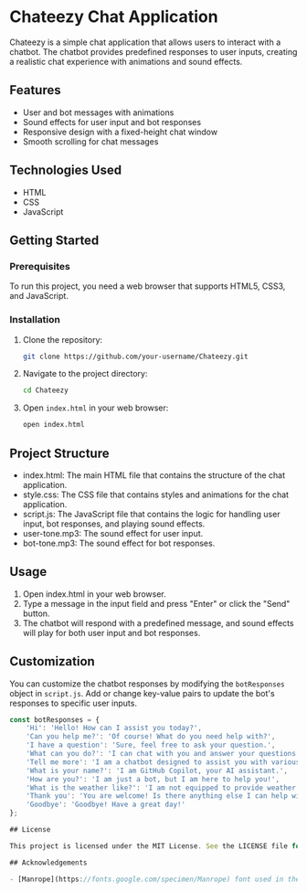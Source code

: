 # Chateezy Chat Application

Chateezy is a simple chat application that allows users to interact with a chatbot. The chatbot provides predefined responses to user inputs, creating a realistic chat experience with animations and sound effects.

## Features

- User and bot messages with animations
- Sound effects for user input and bot responses
- Responsive design with a fixed-height chat window
- Smooth scrolling for chat messages

## Technologies Used

- HTML
- CSS
- JavaScript

## Getting Started

### Prerequisites

To run this project, you need a web browser that supports HTML5, CSS3, and JavaScript.

### Installation

1. Clone the repository:

    ```bash
    git clone https://github.com/your-username/Chateezy.git
    ```

2. Navigate to the project directory:

    ```bash
    cd Chateezy
    ```

3. Open `index.html` in your web browser:

    ```bash
    open index.html
    ```

## Project Structure

- index.html: The main HTML file that contains the structure of the chat application.
- style.css: The CSS file that contains styles and animations for the chat application.
- script.js: The JavaScript file that contains the logic for handling user input, bot responses, and playing sound effects.
- user-tone.mp3: The sound effect for user input.
- bot-tone.mp3: The sound effect for bot responses.

## Usage

1. Open index.html in your web browser.
2. Type a message in the input field and press "Enter" or click the "Send" button.
3. The chatbot will respond with a predefined message, and sound effects will play for both user input and bot responses.

## Customization

You can customize the chatbot responses by modifying the `botResponses` object in `script.js`. Add or change key-value pairs to update the bot's responses to specific user inputs.

```javascript
const botResponses = {
    'Hi': 'Hello! How can I assist you today?',
    'Can you help me?': 'Of course! What do you need help with?',
    'I have a question': 'Sure, feel free to ask your question.',
    'What can you do?': 'I can chat with you and answer your questions.',
    'Tell me more': 'I am a chatbot designed to assist you with various tasks. How can I help you today?',
    'What is your name?': 'I am GitHub Copilot, your AI assistant.',
    'How are you?': 'I am just a bot, but I am here to help you!',
    'What is the weather like?': 'I am not equipped to provide weather updates, but you can check your local weather service.',
    'Thank you': 'You are welcome! Is there anything else I can help with?',
    'Goodbye': 'Goodbye! Have a great day!'
};

## License

This project is licensed under the MIT License. See the LICENSE file for details.

## Acknowledgements

- [Manrope](https://fonts.google.com/specimen/Manrope) font used in the project.
